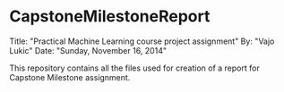 CapstoneMilestoneReport
=======================
Title: "Practical Machine Learning course project assignment"
By: "Vajo Lukic"
Date: "Sunday, November 16, 2014"

This repository contains all the files used for creation of a report for Capstone Milestone assignment.
